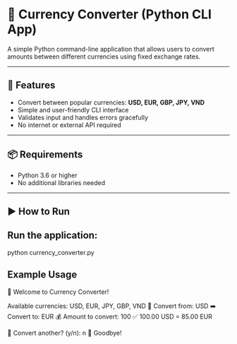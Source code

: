 # 💱 Currency Converter (Python CLI App)

A simple Python command-line application that allows users to convert amounts between different currencies using fixed exchange rates.

---

## 🚀 Features

- Convert between popular currencies: **USD, EUR, GBP, JPY, VND**
- Simple and user-friendly CLI interface
- Validates input and handles errors gracefully
- No internet or external API required

---

## 📦 Requirements

- Python 3.6 or higher  
- No additional libraries needed

---

## ▶️ How to Run

## Run the application:
python currency_converter.py

## Example Usage

💱 Welcome to Currency Converter!

Available currencies: USD, EUR, JPY, GBP, VND
🔁 Convert from: USD
➡️ Convert to: EUR
💰 Amount to convert: 100
✅ 100.00 USD = 85.00 EUR

🔄 Convert another? (y/n): n
👋 Goodbye!

